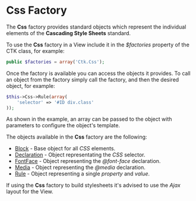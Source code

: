 Css Factory
===========

The **Css** factory provides standard objects which represent the individual elements of the **Cascading Style Sheets** standard.

To use the **Css** factory in a View include it in the *$factories* property of the CTK class, for example:

```php
public $factories = array('Ctk.Css');
```

Once the factory is available you can access the objects it provides. To call an object from the factory simply call the factory, and then the desired object, for example:

```php
$this->Css->Rule(array(
	'selector' => '#ID div.class'
));
```

As shown in the example, an array can be passed to the object with parameters to configure the object's template.

The objects available in the **Css** factory are the following:

* [Block](Css/Block.md) - Base object for all *CSS* elements.
* [Declaration](Css/Declaration.md) - Object representating the *CSS* selector.
* [FontFace](Css/FontFace.md) - Object representing the *@font-face* declaration.
* [Media](Css/Media.md) - Object representing the *@media* declaration.
* [Rule](Css/Rule.md) - Object representing a single *property* and *value*.

If using the **Css** factory to build stylesheets it's advised to use the *Ajax* layout for the View.

